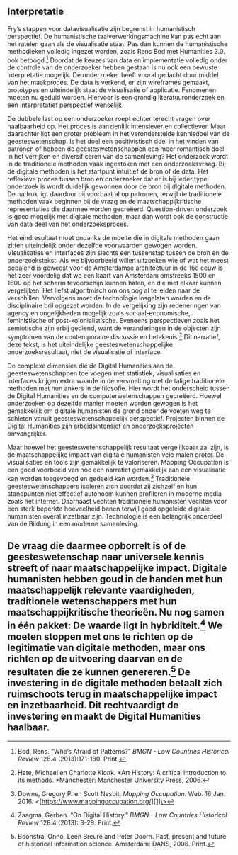 ## Interpretatie

Fry’s stappen voor datavisualisatie zijn begrenst in humanistisch perspectief. De humanistische taalverwerkingsmachine kan pas echt aan het ratelen gaan als de visualisatie staat. Pas dan kunnen de humanistische methodieken volledig ingezet worden, zoals Rens Bod met Humanities 3.0. ook betoogd.[^1] Doordat de keuzes van data en implementatie volledig onder de controle van de onderzoeker hebben gestaan is nu ook een bewuste interpretatie mogelijk. De onderzoeker heeft vooral gedacht door middel van het maakproces. De data is verkend, er zijn wireframes gemaakt, prototypes en uiteindelijk staat de visualisatie of applicatie. Fenomenen moeten nu geduid worden. Hiervoor is een grondig literatuuronderzoek en een interpretatief perspectief wenselijk. 

De dubbele last op een onderzoeker roept echter terecht vragen over haalbaarheid op. Het proces is aanzienlijk intensiever en collectiever. Maar daarachter ligt een groter probleem in het veronderstelde kennisdoel van de geesteswetenschap. Is het doel een positivistisch doel in het vinden van patronen of hebben de geesteswetenschappen een meer romantisch doel in het verrijken en diversificeren van de samenleving? Het onderzoek wordt in de traditionele methoden vaak ingestoken met een onderzoeksvraag. Bij de digitale methoden is het startpunt intuïtief de bron of de data. Het reflexieve proces tussen bron en onderzoeker dat er is bij ieder type onderzoek is wordt duidelijk gewonnen door de bron bij digitale methoden. De nadruk ligt daardoor bij voorbaat al op patronen, terwijl de traditionele methoden vaak beginnen bij de vraag en de maatschappijkritische representaties die daarmee worden gecreëerd. Question-driven onderzoek is goed mogelijk met digitale methoden, maar dan wordt ook de constructie van data deel van het onderzoeksproces. 

Het eindresultaat moet ondanks de moeite die in digitale methoden gaan zitten uiteindelijk onder dezelfde voorwaarden gewogen worden. Visualisaties en interfaces zijn slechts een tussenstap tussen de bron en de onderzoekstekst. Als we bijvoorbeeld willen uitzoeken wie of wat het meest bepalend is geweest voor de Amsterdamse architectuur in de 16e eeuw is het zeer voordelig dat we een kaart van Amsterdam omstreeks 1500 en 1600 op het scherm tevoorschijn kunnen halen, en die met elkaar kunnen vergelijken. Het liefst algoritmisch om ons oog al te leiden naar de verschillen. Vervolgens moet de technologie losgelaten worden en de disciplinaire bril opgezet worden. In de vergelijking zijn redeneringen van agency en ongelijkheden mogelijk zoals sociaal-economische, feministische of post-kolonialistische. Eveneens perspectieven zoals het semiotische zijn erbij gediend, want de veranderingen in de objecten zijn symptomen van de contemporaine discussie en betekenis.[^2] Dit narratief, deze tekst, is het uiteindelijke geesteswetenschappelijke onderzoeksresultaat, niet de visualisatie of interface.

De complexe dimensies die de Digital Humanities aan de geesteswetenschappen toe voegen met statistiek, visualisaties en interfaces krijgen extra waarde in de versmelting met de talige traditionele methoden met hun ankers in de filosofie. Hier wordt het onderscheid tussen de Digital Humanities en de computerwetenschappen gecreëerd. Hoewel onderzoeken op dezelfde manier moeten worden gewogen is het gemakkelijk om digitale humanisten de grond onder de voeten weg te schieten vanuit geesteswetenschappelijk perspectief. Projecten binnen de Digital Humanities zijn arbeidsintensief en onderzoeksprojecten omvangrijker. 

Maar hoewel het geesteswetenschappelijk resultaat vergelijkbaar zal zijn, is de maatschappelijke impact van digitale humanisten vele malen groter. De visualisaties en tools zijn gemakkelijk te valoriseren. Mapping Occupation is een goed voorbeeld van hoe een narratief gemakkelijk aan een visualisatie kan worden toegevoegd en gedeeld kan worden.[^3] Traditionele geesteswetenschappers isoleren zich doordat zij zichzelf en hun standpunten niet effectief autonoom kunnen profileren in moderne media zoals het internet. Daarnaast vechten traditionele humanisten vechten voor een sterk beperkte hoeveelheid banen terwijl goed opgeleide digitale humanisten overal inzetbaar zijn. Technologie is een belangrijk onderdeel van de Bildung in een moderne samenleving.

De vraag die daarmee opborrelt is of de geesteswetenschap naar universele kennis streeft of naar maatschappelijke impact. Digitale humanisten hebben goud in de handen met hun maatschappelijk relevante vaardigheden, traditionele wetenschappers met hun maatschappijkritische theorieën. Nu nog samen in één pakket: De waarde ligt in hybriditeit.[^4] We moeten stoppen met ons te richten op de legitimatie van digitale methoden, maar ons richten op de uitvoering daarvan en de resultaten die ze kunnen genereren.[^5] De investering in de digitale methoden betaalt zich ruimschoots terug in maatschappelijke impact en inzetbaarheid. Dit rechtvaardigt de investering en maakt de Digital Humanities haalbaar.
---- 

[^1]:	Bod, Rens. “Who’s Afraid of Patterns?” *BMGN - Low Countries Historical Review* 128.4 (2013):171-180. Print. 

[^2]:	Hate, Michael en Charlotte Klonk. *Art History: A critical introduction to its methods. *Manchester: Manchester University Press, 2006.

[^3]:	Downs, Gregory P. en Scott Nesbit. *Mapping Occupation.* Web. 16 Jan. 2016. \<[https://www.mappingoccupation.org/][1]\>

[^4]:	Zaagma, Gerben. “On Digital History.” *BMGN - Low Countries Historical Review* 128.4 (2013): 3-29. Print.

[^5]:	Boonstra, Onno, Leen Breure and Peter Doorn. Past, present and future of historical information science. Amsterdam: DANS, 2006. Print.

[1]:	https://www.mappingoccupation.org/